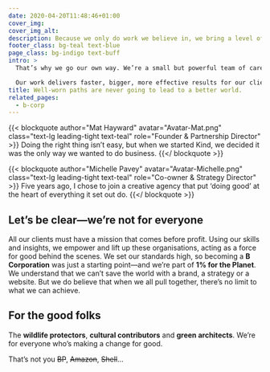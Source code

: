 ```yaml
---
date: 2020-04-20T11:48:46+01:00
cover_img:
cover_img_alt:
description: Because we only do work we believe in, we bring a level of commitment you won’t find anywhere else — and that means great results for you.
footer_class: bg-teal text-blue
page_class: bg-indigo text-buff
intro: >
  That’s why we go our own way. We’re a small but powerful team of carefully selected senior professionals. People whose work packs a real punch. **Strategy, brand, digital** – we bring it all together and drive change in ways that really matter. 

  Our work delivers faster, bigger, more effective results for our clients’ causes – in the charity sector, sustainability, research, the environment, and the arts.
title: Well-worn paths are never going to lead to a better world.
related_pages:
  - b-corp
---
```


<div class="grid gap-10 md:grid-cols-2 lg:gap-20 section">

  {{< blockquote author="Mat Hayward" avatar="Avatar-Mat.png" class="text-lg leading-tight text-teal" role="Founder & Partnership Director" >}}
  Doing the right thing isn’t easy, but when we started Kind, we decided it was the only way we wanted to do business.
  {{</ blockquote >}}

  {{< blockquote author="Michelle Pavey" avatar="Avatar-Michelle.png" class="text-lg leading-tight text-teal" role="Co-owner & Strategy Director" >}}
  Five years ago, I chose to join a creative agency that put ‘doing good’ at the heart of everything it set out do.
  {{</ blockquote >}}

</div>
<section class="max-w-5xl mx-auto">
<h2 class="h1">Let’s be clear—we’re not for everyone</h2>
<div class="mt-10 prose lede">

All our clients must have a mission that comes before profit. Using our skills and insights, we empower and lift up these organisations, acting as a force for good behind the scenes. We set our standards high, so becoming a **B Corporation** was just a starting point—and we’re part of **1% for the Planet**. We understand that we can’t save the world with a brand, a strategy or a website. But we do believe that when we all pull together, there’s no limit to what we can achieve.

</div>
</section>
<section class="max-w-5xl mx-auto">
<h2 class="h1">For the good folks</h2>
<div class="mt-10 prose lede">

The **wildlife protectors**, **cultural contributors** and **green architects**. We’re for everyone who’s making a change for good.

That’s not you ~~BP~~, ~~Amazon~~, ~~Shell~~…
  
</div>
</section>
